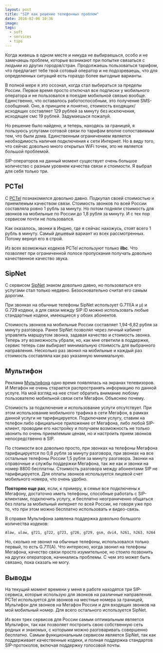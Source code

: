 ```yaml
---
layout: post
title: "SIP как решение телефонных проблем"
date: 2016-02-06 10:36
image: 
tags: 
  - soft
  - services
  - tips
---
```


Когда живешь в одном месте и никуда не выбираешься, особо и не замечаешь проблем, которые возникают при попытке связаться с людьми из других городов/стран. Продолжаешь пользоваться тарифом, что предлагает тебе твой сотовый оператор и не подозреваешь, что для определенных ситуаций есть гораздо более выгодные варианты.

В полной мере я это осознал, когда стал выбираться за пределы России. Первое время просто отключал все подписки у мобильного оператора и не пользовался в поездке мобильной связью вообще. Единственно, что оставалось работоспособным, это получение SMS-сообщений. Оно, в принципе и понятно, стоимость входящих/исходящих составляет 129 рублей за минуту без исключения, исходящее смс 19 рублей. Задумаешься пожалуй.

Но решение было найдено, и теперь, находясь за границей, я пользуюсь услугами сотовой связи по тарифам вполне сопоставимым тем, что были дома. Единственным ограничением является необходимость наличия подключения к сети Интернет.  Но в виду того, что сейчас довольно много открытых WiFi точек, это не является большой проблемой.

SIP-операторов на данный момент существует очень большое количество с разным уровнем качества связи и стоимости. Я выбрал для себя только три.

## PCTel

С [PCTel](http://www.pctel.ru "PCTel") познакомился довольно давно. Подкупал своей стоимостью и приемлемым качеством связи. Стоимость звонков по всей России составляла ровно 1 рубль за минуту. Но потом подняли стоимость для звонков на мобильные по России до 1,8 рубля за минуту. И с тех пор сервисом почти не пользовался.

Как оказалось, звонки в Индию, где я сейчас нахожусь, стоят всего 1 рубль в минуту. Самый дешевый вариант из всех рассмотренных. Потому вернул его в строй.

Из всех возможных кодеков PCTel используют только **ilbc**. Что позволяет при ограниченной полосе пропускания получать довольно качественное качество звука.

## SipNet

С сервисом [SipNet](https://www.sipnet.ru "SipNet") знаком довольно давно, но пользоваться его услугами стал только недавно. Безосновательно считал его самым дорогим.

При звонках на обычные телефоны SipNet использует G.711(A и µ) и G.729 кодеки, а для связи между SIP ID можно использовать любые стандартные кодеки, имеющиеся у обоих абонентов.

Стоимость звонков на мобильные России составляет 1,94-6,82 рубля за минуту разговора. Ранее SipNet позволял через личный кабинет управлять маршрутом звонка, задавая качество и стоимость звонка. Теперь эту возможность убрали, но, как мне ответили в поддержке, сервис теперь сам выбирает минимальную стоимость для выбранного направления. Несколько раз звонил на  мобильные и каждый раз стоимость составляла как раз указанную минимальную.

## Мультифон

Реклама [Мультифона](http://multifon.ru "Мультифон") одно время появлялась на экранах телевизоров. И Мегафон не очень старается распространять информацию по данной услуге. На мой взгляд на нее стоит обратить внимание любому пользователю мобильной связи сети Мегафон. Объясняю почему.

Стоимость за подключение и использование услуги отсутствует. При этом использование мобильного трафика в сети Мегафон, в рамках данной услуги не тарифицируется. Подключаем услугу, ставим на телефон либо официальное приложение от Мегафона, либо любой SIP-клиент, проводим его настройку и получаем возможность не только звонить по очень приемлемым ценам, но и настроить прием звонков непосредственно в SIP.

По стоимости все довольно просто, при звонках на телефоны Мегафона тарифицируется по 0,8 рубля за минуту разговора, при звонках на все остальные телефоны России 1,5 рубля за минуту разговора. Звонки на справочные и службы поддержки Мегафона, так же как и звонки на номер 8800 бесплатны. Стоимость разговора между абонентами SIP не тарифицируется. Для оплаты звонков используется лицевой счет мобильного номера, что очень удобно.

**Повторяю еще раз**, если, к примеру, в семье все подключены к Мегафону, достаточно иметь телефоны, способные работать с SIP-клиентами, подключить услугу, и бесплатно неограниченно общаться без платы за мобильный интернет по всей России, не говоря уже про то, что при этом можно бесплатно использовать и видео-связь.

В справке Мультифона заявлена поддержка довольно большого количества кодеков:

    Alaw, ulaw, g721, g722, g723, g726, g729, gsm, dvi4, h261, h263, h264

Но, сколько не звонил на обычные телефоны, использовался только первый, то есть G.711(A). Что интересно, когда звонил на телефоны Мегафона, качество связи просто изумительное, но стоило позвонить на других операторов, начинались проблемы. С чем это может быть связано, пока сказать не могу.

## Выводы

На текущий момент времени у меня в работе находятся три SIP-сервиса, которые использую для звонков на различные направления. PCTel используется для звонков на местные номера за границей, Мультифон для звонков на Мегафон России и для входящих звонков на мой мобильный номер. Для всего остального используется SipNet.

Из всех трех сервисов для России самым оптимальным является Мультифон, так как позволяет построить свою собственную сеть родных и знакомых, с которыми можно разговаривать совершенно бесплатно. Самым функциональным сервисом является SipNet, так как поддерживает качественные кодеки, и полная поддержка стандартов SIP-протоколов, включая поддержку голосовой почты.
